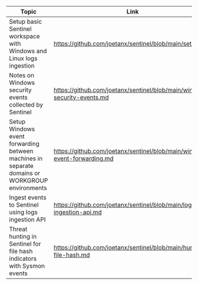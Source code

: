 |Topic|Link|
|---|---|
|Setup basic Sentinel workspace with Windows and Linux logs ingestion|https://github.com/joetanx/sentinel/blob/main/setup.md|
|Notes on Windows security events collected by Sentinel|https://github.com/joetanx/sentinel/blob/main/windows-security-events.md|
|Setup Windows event forwarding between machines in separate domains or WORKGROUP environments|https://github.com/joetanx/sentinel/blob/main/windows-event-forwarding.md|
|Ingest events to Sentinel using logs ingestion API|https://github.com/joetanx/sentinel/blob/main/logs-ingestion-api.md|
|Threat hunting in Sentinel for file hash indicators with Sysmon events|https://github.com/joetanx/sentinel/blob/main/hunting-file-hash.md|
